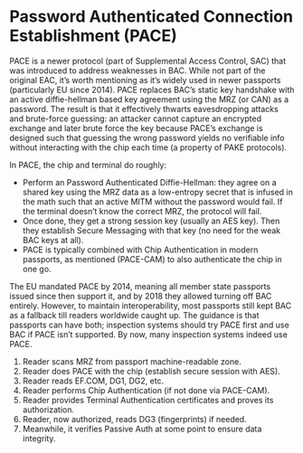 # Password Authenticated Connection Establishment (PACE)
PACE is a newer protocol (part of Supplemental Access Control, SAC) that was introduced to address weaknesses in BAC. While not part of the original EAC, it’s worth mentioning as it’s widely used in newer passports (particularly EU since 2014). PACE replaces BAC’s static key handshake with an active diffie-hellman based key agreement using the MRZ (or CAN) as a password. The result is that it effectively thwarts eavesdropping attacks and brute-force guessing: an attacker cannot capture an encrypted exchange and later brute force the key because PACE’s exchange is designed such that guessing the wrong password yields no verifiable info without interacting with the chip each time (a property of PAKE protocols).

In PACE, the chip and terminal do roughly:
- Perform an Password Authenticated Diffie-Hellman: they agree on a shared key using the MRZ data as a low-entropy secret that is infused in the math such that an active MITM without the password would fail. If the terminal doesn’t know the correct MRZ, the protocol will fail.
- Once done, they get a strong session key (usually an AES key). Then they establish Secure Messaging with that key (no need for the weak BAC keys at all).
- PACE is typically combined with Chip Authentication in modern passports, as mentioned (PACE-CAM) to also authenticate the chip in one go.

The EU mandated PACE by 2014, meaning all member state passports issued since then support it, and by 2018 they allowed turning off BAC entirely. However, to maintain interoperability, most passports still kept BAC as a fallback till readers worldwide caught up. The guidance is that passports can have both; inspection systems should try PACE first and use BAC if PACE isn’t supported. By now, many inspection systems indeed use PACE.

1. Reader scans MRZ from passport machine-readable zone.
1. Reader does PACE with the chip (establish secure session with AES).
1. Reader reads EF.COM, DG1, DG2, etc.
1. Reader performs Chip Authentication (if not done via PACE-CAM).
1. Reader provides Terminal Authentication certificates and proves its authorization.
1. Reader, now authorized, reads DG3 (fingerprints) if needed.
1. Meanwhile, it verifies Passive Auth at some point to ensure data integrity.